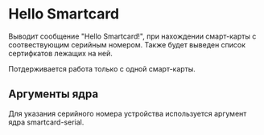 # Hello Smartcard
Выводит сообщение "Hello Smartcard!", при нахождении смарт-карты с соотвествующим серийным номером. Также будет выведен список сертифкатов лежащих на ней.

Потдерживается работа только с одной смарт-карты.

## Аргументы ядра
Для указания серийного номера устройства используется аргумент ядра smartcard-serial.
